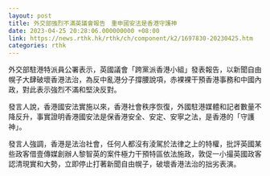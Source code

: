 ```yaml
---
layout: post
title: 外交部強烈不滿英議會報告　重申國安法是香港守護神
date: 2023-04-25 20:28:06.000000000 +08:00
link: https://news.rthk.hk/rthk/ch/component/k2/1697830-20230425.htm
categories: rthk
---
```


外交部駐港特派員公署表示，英國議會「跨黨派香港小組」發表報告，以新聞自由幌子大肆破壞香港法治，為反中亂港分子撐腰說項，赤裸裸干預香港事務和中國內政，對此表示強烈不滿和堅決反對。

發言人說，香港國安法實施以來，香港社會秩序恢復，外國駐港媒體和記者數量不降反升，事實證明香港國安法是保香港安全、安定、安寧之法，是香港的「守護神」。

發言人強調，香港是法治社會，任何人都沒有淩駕於法律之上的特權，批評英國某些政客借壹傳媒創辦人黎智英的案件極力干預特區依法施政，敦促一小撮英國政客認清現實和大勢，立即停止打著新聞自由幌子，破壞香港法治的拙劣表演。
